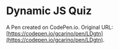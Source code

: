 # Dynamic JS Quiz

A Pen created on CodePen.io. Original URL: [https://codepen.io/gcarino/pen/LDgtn](https://codepen.io/gcarino/pen/LDgtn).



